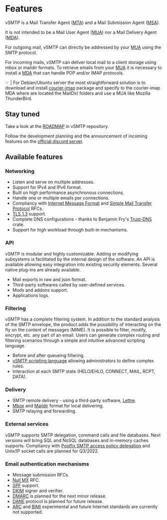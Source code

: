 # Features

vSMTP is a Mail Transfer Agent ([MTA]) and a Mail Submission Agent ([MSA]).

It is not intended to be a Mail User Agent ([MUA]) nor a Mail Delivery Agent ([MDA]).

For outgoing mail, vSMTP can directly be addressed by your [MUA] using the SMTP protocol.

For incoming mails, vSMTP can deliver local mail to a client storage using mbox or maildir formats. To retrieve emails from your [MUA] it is necessary to install a [MDA] that can handle POP and/or IMAP protocols.

&#9758; | For Debian/Ubuntu server the most straightforward solution is to download and install [courier-imap] package and specify to the courier-imap MDA where are located the MailDir/ folders and use a MUA like Mozilla ThunderBird.

[courier-imap]: https://packages.debian.org/search?keywords=courier-imap

[MUA]: ./term/agent.html#mua-mail-user-agent
[MTA]: ./term/agent.html#mta-mail-transfer-agent
[MSA]: ./term/agent.html#msa-mail-submission-agent
[MDA]: ./term/agent.html#mda-mail-delivery-agent

## Stay tuned

Take a look at the [ROADMAP](https://github.com/viridIT/vSMTP/blob/develop/ROADMAP.md) in vSMTP repository.

Follow the development planning and the announcement of incoming features on the [official discord server](https://discord.gg/N8JGBRBshf).

## Available features

### Networking

- Listen and serve on multiple addresses.
- Support for IPv4 and IPv6 format.
- Built on high performance asynchronous connections.
- Handle one or multiple emails per connections.
- Compliancy with [Internet Message Format] and [Simple Mail Transfer Protocol] RFCs.
- [TLS 1.3] support.
- Complete DNS configurations - thanks to Benjamin Fry's [Trust-DNS] crate.
- Support for high workload through built-in mechanisms.

[Internet Message Format]: https://datatracker.ietf.org/doc/html/rfc5322
[Simple Mail Transfer Protocol]: https://datatracker.ietf.org/doc/html/rfc5321
[TLS 1.3]: https://datatracker.ietf.org/doc/html/rfc8446
[Trust-DNS]: https://github.com/bluejekyll/trust-dns

### API

vSMTP is modular and highly customizable.  Adding or modifying subsystems is facilitated by the internal design of the software. An API is available allowing easy integration into existing security elements. Several native plug-ins are already available.

- Mail exports in raw and json format.
- Third-party softwares called by user-defined services.
- Mods and addons support.
- Applications logs.

### Filtering

vSMTP has a complete filtering system. In addition to the standard analysis of the SMTP envelope, the product adds the possibility of interacting on the fly on the content of messages (MIME). It is possible to filter, modify, encrypt, etc. any part of an email. Users can generate complex routing and filtering scenarios through a simple and intuitive advanced scripting language.

- Before and after queueing filtering.
- [vSMTP scripting language] allowing administrators to define complex rules.
- Interaction at each SMTP state (HELO/EHLO, CONNECT, MAIL, RCPT, DATA).

[vSMTP Scripting Language]: reference/vSL/vsl.md

### Delivery

- SMTP remote delivery - using a third-party software, [Lettre].
- [Mbox] and [Maildir] format for local delivering.
- SMTP relaying and forwarding.

[Mbox]: https://datatracker.ietf.org/doc/html/rfc4155
[Maildir]: https://en.wikipedia.org/wiki/Maildir
[Lettre]: https://github.com/lettre/lettre

### External services

vSMTP supports SMTP delegation, command calls and file databases.
Next versions will bring SQL and NoSQL databases and in-memory caches supports. Compliancy with [Postfix SMTP access policy delegation] and Unix/IP socket calls are planned for Q3/2022.

[Postfix SMTP access policy delegation]: http://www.postfix.org/SMTPD_POLICY_README.html

### Email authentication mechanisms

- Message submission RFCs.
- [Null MX] RFC.
- [SPF] support.
- [DKIM] signer and verifier.  
- [DMARC] is planned for the next minor release.
- [DANE] protocol is planned for future release.
- [ARC] and [BIMI] experimental and future Internet standards are currently not supported.

[Null MX]: https://www.rfc-editor.org/rfc/rfc7505.html
[DANE]: https://www.rfc-editor.org/rfc/rfc7671.html
[SPF]: https://www.rfc-editor.org/rfc/rfc7208.html
[DKIM]: https://www.rfc-editor.org/rfc/rfc6376.html
[DMARC]: https://www.rfc-editor.org/rfc/rfc7489.html
[ARC]: https://www.rfc-editor.org/rfc/rfc8617.html
[BIMI]: https://tools.ietf.org/id/draft-blank-ietf-bimi-00.html
